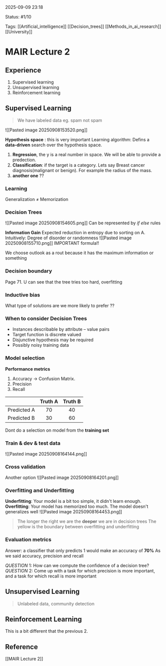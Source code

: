 
2025-09-09 23:18

Status: #1/10

Tags: [[Artificial_intelligence]] [[Decision_trees]] [[Methods_in_ai_research]] [[University]]

# MAIR Lecture 2


## Experience
1. Supervised learning
2. Unsupervised learning
3. Reinforcement learning

## Supervised Learning
> We have labeled data eg. spam not spam

![[Pasted image 20250908153520.png]]

**Hypothesis space** : this is very important
Learning algorithm: Defins a **data-driven** search over the hypothesis space.

1. **Regression**, the y is a real number in space. We will be able to provide a predection. 
2. **Classification**: if the target is a category. Lets say Breast cancer diagnosis(malignant or benign). For example the radius of the mass.
3. **another one** ??
### Learning

Generalization $\neq$ Memorization

### Decision Trees
![[Pasted image 20250908154605.png]]
Can be represented by *if* *else* rules

**Information Gain**
Expected reduction in entropy due to sorting on A.
Intuitively: Degree of disorder or randomness
![[Pasted image 20250908155710.png]]
IMPORTANT formula!!

We choose outlook as a rout because it has the maximum information or something

### Decision boundary

Page 71.
U can see that the tree tries too hard, overfitting

### Inductive bias
What type of solutions are we more likely to prefer ?? 

### When to consider Decision Trees

-  Instances describable by attribute – value pairs
-  Target function is discrete valued
-  Disjunctive hypothesis may be required
-  Possibly noisy training data

### Model selection
**Performance metrics**
1. Accuracy -> Confusion Matrix.
2. Precision
3. Recall

|             | Truth A | Truth B |
| ----------- | :-----: | :-----: |
| Predicted A |   70    |   40    |
| Predicted B |   30    |   60    |
 Dont do a selection on model from the **training set**

### Train & dev & test data
![[Pasted image 20250908164144.png]]
### Cross validation
Another option
![[Pasted image 20250908164201.png]]

### Overfitting and Underfitting

**Underfitting**: Your model is a bit too simple, it didn't learn enough.
**Overfitting**: Your model has memorized too much. The model doesn't generalizes well
![[Pasted image 20250908164453.png]]
>The longer the right we are the **deeper** we are in decision trees
>The yellow is the boundary between overfitting and underfitting

### Evaluation metrics

Answer: a classifier that only predicts 1 would make an accuracy of **70%**
As we said accuracy, precision and recall

*QUESTION* 1: How can we compute the confidence of a decision tree?
*QUESTION* 2: Come up with a task for which precision is more important, and a task for which recall is more important


## Unsupervised Learning

> Unlabeled data, community detection

## Reinforcement Learning

This is a bit different that the previous 2.

## Reference
[[MAIR Lecture 2]]
